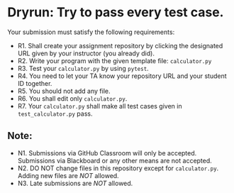# Dryrun: Try to pass every test case.

Your submission must satisfy the following requirements:

* R1. Shall create your assignment repository by clicking the designated URL given by your instructor (you already did).
* R2. Write your program with the given template file: `calculator.py`
* R3. Test your `calculator.py` by using `pytest`.
* R4. You need to let your TA know your repository URL and your student ID together.
* R5. You should not add any file.
* R6. You shall edit only `calculator.py`.
* R7. Your `calculator.py` shall make all test cases given in `test_calculator.py` pass.


## Note:

* N1. Submissions via GitHub Classroom will only be accepted. Submissions via Blackboard or any other means are not accepted.
* N2. DO NOT change files in this repository except for `calculator.py`. Adding new files are *NOT* allowed.
* N3. Late submissions are *NOT* allowed.

